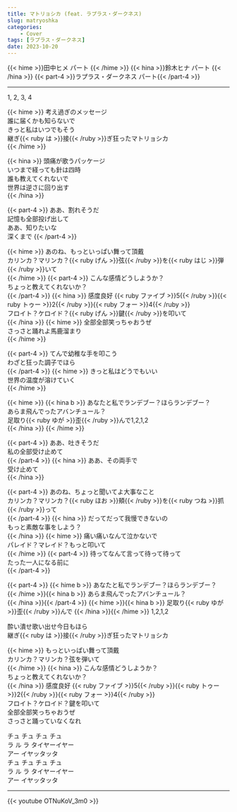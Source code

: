 ```yaml
---
title: マトリョシカ (feat. ラプラス・ダークネス)
slug: matryoshka
categories:
    - Cover
tags: [ラプラス・ダークネス]
date: 2023-10-20
---
```


{{< hime >}}田中ヒメ パート  {{< /hime >}}
{{< hina >}}鈴木ヒナ パート  {{< /hina >}}
{{< part-4 >}}ラプラス・ダークネス パート{{< /part-4 >}}

---

1, 2, 3, 4  

{{< hime >}}
考え過ぎのメッセージ  
誰に届くかも知らないで  
きっと私はいつでもそう  
継ぎ{{< ruby は >}}接{{< /ruby >}}ぎ狂ったマトリョシカ  
{{< /hime >}}

{{< hina >}}
頭痛が歌うパッケージ  
いつまで経っても針は四時  
誰も教えてくれないで  
世界は逆さに回り出す  
{{< /hina >}}

{{< part-4 >}}
ああ、割れそうだ  
記憶も全部投げ出して  
ああ、知りたいな  
深くまで 
{{< /part-4 >}}

{{< hime >}}
あのね、もっといっぱい舞って頂戴  
カリンカ？マリンカ？{{< ruby げん >}}弦{{< /ruby >}}を{{< ruby はじ >}}弾{{< /ruby >}}いて  
{{< /hime >}}
{{< part-4 >}}
こんな感情どうしようか？  
ちょっと教えてくれないか？  
{{< /part-4 >}}
{{< hina >}}
感度良好 {{< ruby ファイブ >}}5{{< /ruby >}}{{< ruby トゥー >}}2{{< /ruby >}}{{< ruby フォー >}}4{{< /ruby >}}  
フロイト？ケロイド？{{< ruby げん >}}鍵{{< /ruby >}}を叩いて  
{{< /hina >}}
{{< hime >}}
全部全部笑っちゃおうぜ  
さっさと踊れよ馬鹿溜まり  
{{< /hime >}}

{{< part-4 >}}
てんで幼稚な手を叩こう  
わざと狂った調子でほら  
{{< /part-4 >}}
{{< hime >}}
きっと私はどうでもいい  
世界の温度が溶けていく  
{{< /hime >}}

{{< hime >}}
{{< hina b >}}
あなたと私でランデブー？ほらランデブー？  
あらま飛んでったアバンチュール？  
足取り{{< ruby ゆが >}}歪{{< /ruby >}}んで1,2,1,2  
{{< /hina >}}
{{< /hime >}}

{{< part-4 >}}
ああ、吐きそうだ  
私の全部受け止めて  
{{< /part-4 >}}
{{< hina >}}
ああ、その両手で  
受け止めて  
{{< /hina >}}

{{< part-4 >}}
あのね、ちょっと聞いてよ大事なこと  
カリンカ？マリンカ？{{< ruby ほお >}}頬{{< /ruby >}}を{{< ruby つね >}}抓{{< /ruby >}}って  
{{< /part-4 >}}
{{< hina >}}
だってだって我慢できないの  
もっと素敵な事をしよう？  
{{< /hina >}}
{{< hime >}}
痛い痛いなんて泣かないで  
パレイド？マレイド？もっと叩いて  
{{< /hime >}}
{{< part-4 >}}
待ってなんて言って待って待って  
たった一人になる前に  
{{< /part-4 >}}

{{< part-4 >}}
{{< hime b >}}
あなたと私でランデブー？ほらランデブー？  
{{< /hime >}}{{< hina b >}}
あらま飛んでったアバンチュール？  
{{< /hina >}}{{< /part-4 >}}
{{< hime >}}{{< hina b >}}
足取り{{< ruby ゆが >}}歪{{< /ruby >}}んで
{{< /hina >}}{{< /hime >}}
1,2,1,2  


酔い潰せ歌い出せ今日もほら  
継ぎ{{< ruby は >}}接{{< /ruby >}}ぎ狂ったマトリョシカ  

{{< hime >}}
もっといっぱい舞って頂戴  
カリンカ？マリンカ？弦を弾いて  
{{< /hime >}}
{{< hina >}}
こんな感情どうしようか？  
ちょっと教えてくれないか？  
{{< /hina >}}
感度良好 {{< ruby ファイブ >}}5{{< /ruby >}}{{< ruby トゥー >}}2{{< /ruby >}}{{< ruby フォー >}}4{{< /ruby >}}  
フロイト？ケロイド？鍵を叩いて  
全部全部笑っちゃおうぜ  
さっさと踊っていなくなれ  

チュ チュ チュ チュ  
ラ ル ラ タイヤーイヤー  
アー イヤッタッタ  
チュ チュ チュ チュ  
ラ ル ラ タイヤーイヤー  
アー イヤッタッタ  

---

{{< youtube OTNuKoV_3m0 >}}